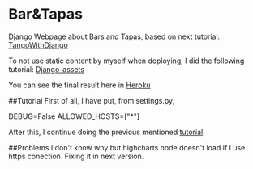 # Bar&Tapas
Django Webpage about Bars and Tapas, based on next tutorial:
[TangoWithDjango](http://www.tangowithdjango.com/book17/)

To not use static content by myself when deploying, I did the following tutorial: [Django-assets](https://devcenter.heroku.com/articles/django-assets)

You can see the final result here in [Heroku](http://baresytapas.herokuapp.com/)

##Tutorial
First of all, I have put, from settings.py,

  DEBUG=False
  ALLOWED_HOSTS=["*"]

After this, I continue doing the previous mentioned [tutorial](https://devcenter.heroku.com/articles/django-assets).


##Problems
I don't know why but highcharts node doesn't load if I use https conection. Fixing it in next version.
